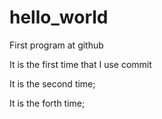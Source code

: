 # hello_world
First program at github

It is the first time that I use commit


It is the second time;


It is the forth time;
